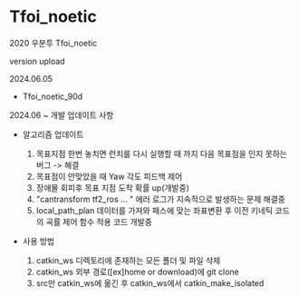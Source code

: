 # Tfoi_noetic
2020 우분투 Tfoi_noetic

version upload 

2024.06.05 
  - Tfoi_noetic_90d

2024.06 ~ 개발 업데이트 사항
- 알고리즘 업데이트
  1) 목표지점 한번 놓치면 런치를 다시 실행할 때 까지 다음 목표점을 인지 못하는 버그 -> 해결
  2) 목표점이 안맞았을 때 Yaw 각도 피드백 제어
  3) 장애물 회피후 목표 지점 도착 확률 up(개발중)
  4) "cantransform tf2_ros ... " 에러 로그가 지속적으로 발생하는 문제 해결중
  5) local_path_plan 데이터를 가져와 패스에 맞는 좌표변환 후 이전 키네틱 코드의 곡률 제어 함수 적용 코드 개발중 

- 사용 방법

  1) catkin_ws 디렉토리에 존재하는 모든 폴더 및 파일 삭제
  2) catkin_ws 외부 경로([ex]home or download)에 git clone
  3) src만 catkin_ws에 옮긴 후 catkin_ws에서 catkin_make_isolated 
